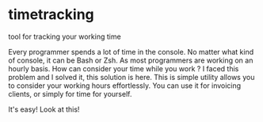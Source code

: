 timetracking
============

tool for tracking your working time

Every programmer spends a lot of time in the console. No matter what kind of console, it can be Bash or Zsh. As most programmers are working on an hourly basis. How can consider your time while you work ? 
I faced this problem and I solved it, this solution is here. This is simple utility allows you to consider your working hours effortlessly. You can use it for invoicing clients, or simply for time for yourself.

It's easy! Look at this!


